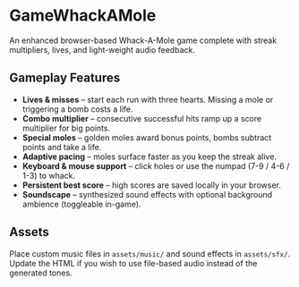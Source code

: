 # GameWhackAMole
An enhanced browser-based Whack-A-Mole game complete with streak multipliers, lives, and light-weight audio feedback.

## Gameplay Features

- **Lives & misses** – start each run with three hearts. Missing a mole or triggering a bomb costs a life.
- **Combo multiplier** – consecutive successful hits ramp up a score multiplier for big points.
- **Special moles** – golden moles award bonus points, bombs subtract points and take a life.
- **Adaptive pacing** – moles surface faster as you keep the streak alive.
- **Keyboard & mouse support** – click holes or use the numpad (7-9 / 4-6 / 1-3) to whack.
- **Persistent best score** – high scores are saved locally in your browser.
- **Soundscape** – synthesized sound effects with optional background ambience (toggleable in-game).

## Assets

Place custom music files in `assets/music/` and sound effects in `assets/sfx/`. Update the HTML if you wish to use file-based audio instead of the generated tones.
